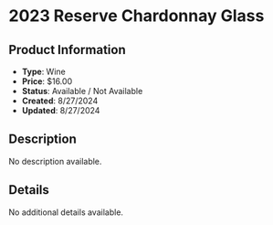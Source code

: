 # 2023 Reserve Chardonnay Glass

## Product Information
- **Type**: Wine
- **Price**: $16.00
- **Status**: Available / Not Available
- **Created**: 8/27/2024
- **Updated**: 8/27/2024

## Description
No description available.



## Details
No additional details available.
